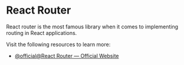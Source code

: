 # React Router

React router is the most famous library when it comes to implementing routing in React applications.

Visit the following resources to learn more:

- [@official@React Router — Official Website](https://reactrouter.com/)
